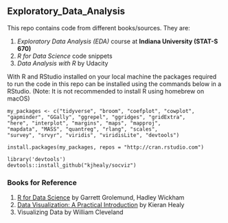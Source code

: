 ## Exploratory_Data_Analysis

This repo contains code from different books/sources. They are:

1. *Exploratory Data Analysis (EDA)* course at **Indiana University (STAT-S 670)**
2. *R for Data Science* code snippets
3. *Data Analysis with R* by Udacity

With R and RStudio installed on your local machine the packages required to run the code in this repo can be installed using the commands below in a RStudio. (Note: It is not recommended to install R using homebrew on macOS)

```{r}
my_packages <- c("tidyverse", "broom", "coefplot", "cowplot",
"gapminder", "GGally", "ggrepel", "ggridges", "gridExtra",
"here", "interplot", "margins", "maps", "mapproj",
"mapdata", "MASS", "quantreg", "rlang", "scales",
"survey", "srvyr", "viridis", "viridisLite", "devtools")

install.packages(my_packages, repos = "http://cran.rstudio.com")
```

```{r}
library('devtools')
devtools::install_github("kjhealy/socviz")
```

### Books for Reference

1. [R for Data Science](https://r4ds.had.co.nz) by Garrett Grolemund, Hadley Wickham
2. [Data Visualization: A Practical Introduction](https://socviz.co) by Kieran Healy
3. Visualizing Data by William Cleveland
